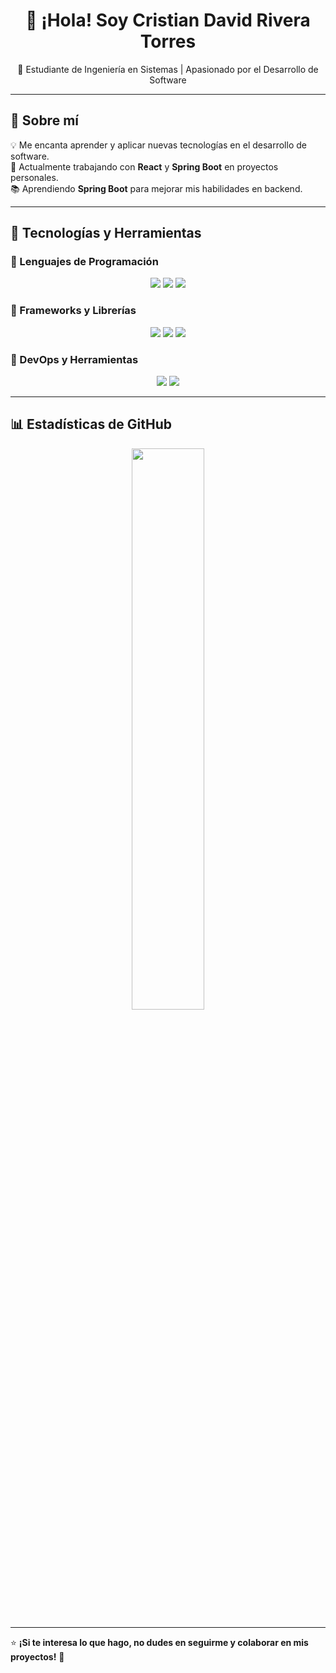 <h1 align="center">👋 ¡Hola! Soy Cristian David Rivera Torres</h1>  
<p align="center">🚀 Estudiante de Ingeniería en Sistemas | Apasionado por el Desarrollo de Software</p>  

---

## 🔹 Sobre mí  
💡 Me encanta aprender y aplicar nuevas tecnologías en el desarrollo de software.  
🎯 Actualmente trabajando con **React** y **Spring Boot** en proyectos personales.  
📚 Aprendiendo **Spring Boot** para mejorar mis habilidades en backend.  

---

## 🚀 Tecnologías y Herramientas  

### 🔹 Lenguajes de Programación  
<p align="center">
  <img src="https://img.shields.io/badge/Java-ED8B00?style=for-the-badge&logo=java&logoColor=white">
  <img src="https://img.shields.io/badge/JavaScript-F7DF1E?style=for-the-badge&logo=javascript&logoColor=black">
  <img src="https://img.shields.io/badge/Python-3776AB?style=for-the-badge&logo=python&logoColor=white">
</p>
  
### 🔹 Frameworks y Librerías  
<p align="center">
  <img src="https://img.shields.io/badge/Spring%20Boot-6DB33F?style=for-the-badge&logo=spring&logoColor=white">
  <img src="https://img.shields.io/badge/React-61DAFB?style=for-the-badge&logo=react&logoColor=black">
  <img src="https://img.shields.io/badge/Tailwind_CSS-38B2AC?style=for-the-badge&logo=tailwind-css&logoColor=white">
</p>

### 🔹 DevOps y Herramientas  
<p align="center">
  <img src="https://img.shields.io/badge/Git-F05032?style=for-the-badge&logo=git&logoColor=white">
  <img src="https://img.shields.io/badge/GitHub-181717?style=for-the-badge&logo=github&logoColor=white">
</p>

---

## 📊 Estadísticas de GitHub  
<p align="center">
  <img src="https://github-readme-stats.vercel.app/api?username=Ganzolitario&show_icons=true&theme=tokyonight" width="48%">
</p>

---

⭐ **¡Si te interesa lo que hago, no dudes en seguirme y colaborar en mis proyectos!** 🚀  
